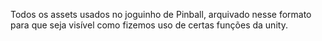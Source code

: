 Todos os assets usados no joguinho de Pinball, arquivado nesse formato para que seja visível como fizemos uso de certas funções da unity.
